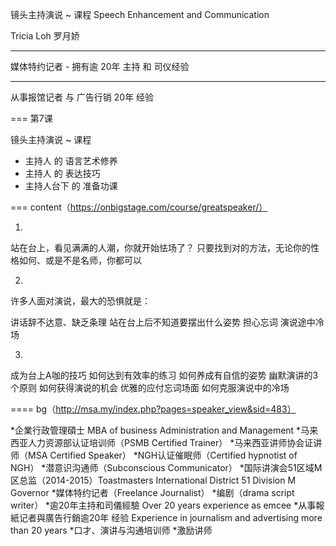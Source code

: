 镜头主持演说 ~ 课程 
Speech Enhancement and Communication

Tricia Loh 罗月娇

***
媒体特约记者 - 拥有逾 20年 主持
和 司仪经验
***

从事报馆记者 与 广告行销 20年 经验



===
第7课

镜头主持演说 ~ 课程

- 主持人 的 语言艺术修养
- 主持人 的 表达技巧
- 主持人台下 的 准备功课


===
content（https://onbigstage.com/course/greatspeaker/）

1. 
站在台上，看见满满的人潮，你就开始怯场了？
只要找到对的方法，无论你的性格如何、或是不是名师，你都可以

2. 
许多人面对演说，最大的恐惧就是：

讲话辞不达意、缺乏条理
站在台上后不知道要摆出什么姿势
担心忘词
演说途中冷场

3. 
成为台上A咖的技巧
如何达到有效率的练习
如何养成有自信的姿势
幽默演讲的3个原则
如何获得演说的机会
优雅的应付忘词场面
如何克服演说中的冷场



====
bg（http://msa.my/index.php?pages=speaker_view&sid=483）

*企業行政管理碩士 MBA of business Administration and Management
*马来西亚人力资源部认证培训师（PSMB Certified Trainer）
*马来西亚讲师协会证讲师（MSA Certified Speaker）
*NGH认证催眠师（Certified hypnotist of NGH）
*潜意识沟通师（Subconscious Communicator）
*国际讲演会51区域M区总监（2014-2015）Toastmasters International District 51 Division M Governor
*媒体特约记者（Freelance Journalist）
*编剧（drama script writer）
*逾20年主持和司儀經驗  Over 20 years experience as emcee
*从事報紙记者與廣告行銷逾20年 经验 Experience in journalism and advertising more than 20 years
*口才、演讲与沟通培训师
*激励讲师
